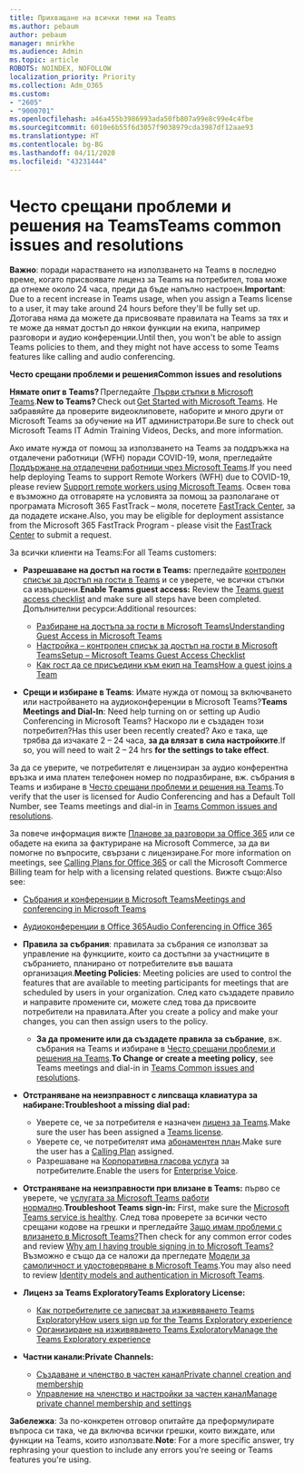 ```yaml
---
title: Прихващане на всички теми на Teams
ms.author: pebaum
author: pebaum
manager: mnirkhe
ms.audience: Admin
ms.topic: article
ROBOTS: NOINDEX, NOFOLLOW
localization_priority: Priority
ms.collection: Adm_O365
ms.custom:
- "2605"
- "9000701"
ms.openlocfilehash: a46a455b3986993ada50fb807a99e8c99e4c4fbe
ms.sourcegitcommit: 6010e6b55f6d3057f9038979cda3987df12aae93
ms.translationtype: HT
ms.contentlocale: bg-BG
ms.lasthandoff: 04/11/2020
ms.locfileid: "43231444"
---
```

# <a name="teams-common-issues-and-resolutions"></a><span data-ttu-id="2960e-102">Често срещани проблеми и решения на Teams</span><span class="sxs-lookup"><span data-stu-id="2960e-102">Teams common issues and resolutions</span></span>

<span data-ttu-id="2960e-103">**Важно**: поради нарастването на използването на Teams в последно време, когато присвоявате лиценз за Teams на потребител, това може да отнеме около 24 часа, преди да бъде напълно настроен.</span><span class="sxs-lookup"><span data-stu-id="2960e-103">**Important**: Due to a recent increase in Teams usage, when you assign a Teams license to a user, it may take around 24 hours before they'll be fully set up.</span></span> <span data-ttu-id="2960e-104">Дотогава няма да можете да присвоявате правилата на Teams за тях и те може да нямат достъп до някои функции на екипа, например разговори и аудио конференции.</span><span class="sxs-lookup"><span data-stu-id="2960e-104">Until then, you won't be able to assign Teams policies to them, and they might not have access to some Teams features like calling and audio conferencing.</span></span>

<span data-ttu-id="2960e-105">**Често срещани проблеми и решения**</span><span class="sxs-lookup"><span data-stu-id="2960e-105">**Common issues and resolutions**</span></span>

<span data-ttu-id="2960e-106">**Нямате опит в Teams?** Прегледайте [ Първи стъпки в Microsoft Teams](https://docs.microsoft.com/microsoftteams/get-started-with-teams-quick-start).</span><span class="sxs-lookup"><span data-stu-id="2960e-106">**New to Teams?** Check out [Get Started with Microsoft Teams](https://docs.microsoft.com/microsoftteams/get-started-with-teams-quick-start).</span></span> <span data-ttu-id="2960e-107">Не забравяйте да проверите видеоклиповете, наборите и много други от Microsoft Teams за обучение на ИТ администратори.</span><span class="sxs-lookup"><span data-stu-id="2960e-107">Be sure to check out Microsoft Teams IT Admin Training Videos, Decks, and more information.</span></span>

<span data-ttu-id="2960e-108">Ако имате нужда от помощ за използването на Teams за поддръжка на отдалечени работници (WFH) поради COVID-19, моля, прегледайте [Поддържане на отдалечени работници чрез Microsoft Teams](https://docs.microsoft.com/microsoftteams/support-remote-work-with-teams).</span><span class="sxs-lookup"><span data-stu-id="2960e-108">If you need help deploying Teams to support Remote Workers (WFH) due to COVID-19, please review  [Support remote workers using Microsoft Teams](https://docs.microsoft.com/microsoftteams/support-remote-work-with-teams).</span></span> <span data-ttu-id="2960e-109">Освен това е възможно да отговаряте на условията за помощ за разполагане от програмата Microsoft 365 FastTrack – моля, посетете [FastTrack Center](https://www.microsoft.com/fasttrack), за да подадете искане.</span><span class="sxs-lookup"><span data-stu-id="2960e-109">Also, you may be eligible for deployment assistance from the Microsoft 365 FastTrack Program - please visit the [FastTrack Center](https://www.microsoft.com/fasttrack) to submit a request.</span></span>

<span data-ttu-id="2960e-110">За всички клиенти на Teams:</span><span class="sxs-lookup"><span data-stu-id="2960e-110">For all Teams customers:</span></span>

- <span data-ttu-id="2960e-111">**Разрешаване на достъп на гости в Teams:** прегледайте [контролен списък за достъп на гости в Teams](https://docs.microsoft.com/microsoftteams/guest-access-checklist) и се уверете, че всички стъпки са извършени.</span><span class="sxs-lookup"><span data-stu-id="2960e-111">**Enable Teams guest access:** Review the [Teams guest access checklist](https://docs.microsoft.com/microsoftteams/guest-access-checklist) and make sure all steps have been completed.</span></span> <span data-ttu-id="2960e-112">Допълнителни ресурси:</span><span class="sxs-lookup"><span data-stu-id="2960e-112">Additional resources:</span></span>
    - [<span data-ttu-id="2960e-113">Разбиране на достъпа за гости в Microsoft Teams</span><span class="sxs-lookup"><span data-stu-id="2960e-113">Understanding Guest Access in Microsoft Teams</span></span>](https://docs.microsoft.com/microsoftteams/guest-access)
    - [<span data-ttu-id="2960e-114">Настройка – контролен списък за достъп на гости в Microsoft Teams</span><span class="sxs-lookup"><span data-stu-id="2960e-114">Setup – Microsoft Teams Guest Access Checklist</span></span>](https://docs.microsoft.com/microsoftteams/guest-access-checklist)
    - [<span data-ttu-id="2960e-115">Как гост да се присъедини към екип на Teams</span><span class="sxs-lookup"><span data-stu-id="2960e-115">How a guest joins a Team</span></span>](https://docs.microsoft.com/microsoftteams/guest-joins)

- <span data-ttu-id="2960e-116">**Срещи и избиране в Teams**: Имате нужда от помощ за включването или настройването на аудиоконференции в Microsoft Teams?</span><span class="sxs-lookup"><span data-stu-id="2960e-116">**Teams Meetings and Dial-In**: Need help turning on or setting up Audio Conferencing in Microsoft Teams?</span></span> <span data-ttu-id="2960e-117">Наскоро ли е създаден този потребител?</span><span class="sxs-lookup"><span data-stu-id="2960e-117">Has this user been recently created?</span></span> <span data-ttu-id="2960e-118">Ако е така, ще трябва да изчакате 2 – 24 часа, **за да влязат в сила настройките**.</span><span class="sxs-lookup"><span data-stu-id="2960e-118">If so, you will need to wait 2 – 24 hrs **for the settings to take effect**.</span></span> 

<span data-ttu-id="2960e-119">За да се уверите, че потребителят е лицензиран за аудио конферентна връзка и има платен телефонен номер по подразбиране, вж. събрания в Teams и избиране в [Често срещани проблеми и решения на Teams](https://docs.microsoft.com/microsoftteams/known-issues).</span><span class="sxs-lookup"><span data-stu-id="2960e-119">To verify that the user is licensed for Audio Conferencing and has a Default Toll Number, see Teams meetings and dial-in in [Teams Common issues and resolutions](https://docs.microsoft.com/microsoftteams/known-issues).</span></span>

<span data-ttu-id="2960e-120">За повече информация вижте [Планове за разговори за Office 365](https://docs.microsoft.com/microsoftteams/calling-plans-for-office-365) или се обадете на екипа за фактуриране на Microsoft Commerce, за да ви помогне по въпросите, свързани с лицензиране.</span><span class="sxs-lookup"><span data-stu-id="2960e-120">For more information on meetings, see [Calling Plans for Office 365](https://docs.microsoft.com/microsoftteams/calling-plans-for-office-365) or call the Microsoft Commerce Billing team for help with a licensing related questions.</span></span> <span data-ttu-id="2960e-121">Вижте също:</span><span class="sxs-lookup"><span data-stu-id="2960e-121">Also see:</span></span>

 - [<span data-ttu-id="2960e-122">Събрания и конференции в Microsoft Teams</span><span class="sxs-lookup"><span data-stu-id="2960e-122">Meetings and conferencing in Microsoft Teams</span></span>](https://docs.microsoft.com/microsoftteams/deploy-meetings-microsoft-teams-landing-page)
 - [<span data-ttu-id="2960e-123">Аудиоконференции в Office 365</span><span class="sxs-lookup"><span data-stu-id="2960e-123">Audio Conferencing in Office 365</span></span>](https://docs.microsoft.com/microsoftteams/audio-conferencing-in-office-365)

- <span data-ttu-id="2960e-124">**Правила за събрания**: правилата за събрания се използват за управление на функциите, които са достъпни за участниците в събранието, планирано от потребителите във вашата организация.</span><span class="sxs-lookup"><span data-stu-id="2960e-124">**Meeting Policies**: Meeting policies are used to control the features that are available to meeting participants for meetings that are scheduled by users in your organization.</span></span> <span data-ttu-id="2960e-125">След като създадете правило и направите промените си, можете след това да присвоите потребители на правилата.</span><span class="sxs-lookup"><span data-stu-id="2960e-125">After you create a policy and make your changes, you can then assign users to the policy.</span></span> 
    - <span data-ttu-id="2960e-126">**За да промените или да създадете правила за събрание**, вж. събрания на Teams и избиране в [Често срещани проблеми и решения на Teams](https://docs.microsoft.com/microsoftteams/known-issues).</span><span class="sxs-lookup"><span data-stu-id="2960e-126">**To Change or create a meeting policy**, see Teams meetings and dial-in in [Teams Common issues and resolutions](https://docs.microsoft.com/microsoftteams/known-issues).</span></span> 
  
- <span data-ttu-id="2960e-127">**Отстраняване на неизправност с липсваща клавиатура за набиране:**</span><span class="sxs-lookup"><span data-stu-id="2960e-127">**Troubleshoot a missing dial pad:**</span></span>  

    - <span data-ttu-id="2960e-128">Уверете се, че за потребителя е назначен [лиценз за Teams](https://docs.microsoft.com/MicrosoftTeams/assign-teams-licenses).</span><span class="sxs-lookup"><span data-stu-id="2960e-128">Make sure the user has been assigned a [Teams license](https://docs.microsoft.com/MicrosoftTeams/assign-teams-licenses).</span></span>
    - <span data-ttu-id="2960e-129">Уверете се, че потребителят има [абонаментен план](https://docs.microsoft.com/MicrosoftTeams/calling-plan-landing-page).</span><span class="sxs-lookup"><span data-stu-id="2960e-129">Make sure the user has a [Calling Plan](https://docs.microsoft.com/MicrosoftTeams/calling-plan-landing-page) assigned.</span></span>
    - <span data-ttu-id="2960e-130">Разрешаване на [Корпоративна гласова услуга](https://docs.microsoft.com/skypeforbusiness/skype-for-business-hybrid-solutions/plan-your-phone-system-cloud-pbx-solution/enable-users-for-enterprise-voice-online-and-phone-system-voicemail#to-enable-your-users-for-phone-system-in-office-365-voice-and-voicemail) за потребителите.</span><span class="sxs-lookup"><span data-stu-id="2960e-130">Enable the users for [Enterprise Voice](https://docs.microsoft.com/skypeforbusiness/skype-for-business-hybrid-solutions/plan-your-phone-system-cloud-pbx-solution/enable-users-for-enterprise-voice-online-and-phone-system-voicemail#to-enable-your-users-for-phone-system-in-office-365-voice-and-voicemail).</span></span>

- <span data-ttu-id="2960e-131">**Отстраняване на неизправности при влизане в Teams:** първо се уверете, че [услугата за Microsoft Teams работи нормално](https://admin.microsoft.com/Adminportal/Home?source=applauncher#/servicehealth).</span><span class="sxs-lookup"><span data-stu-id="2960e-131">**Troubleshoot Teams sign-in:** First, make sure the [Microsoft Teams service is healthy](https://admin.microsoft.com/Adminportal/Home?source=applauncher#/servicehealth).</span></span> <span data-ttu-id="2960e-132">След това проверете за всички често срещани кодове на грешки и прегледайте [Защо имам проблеми с влизането в Microsoft Teams?](https://support.office.com/article/a02f683b-61a3-4008-9447-ee60c5593b0f)</span><span class="sxs-lookup"><span data-stu-id="2960e-132">Then check for any common error codes and review [Why am I having trouble signing in to Microsoft Teams?](https://support.office.com/article/a02f683b-61a3-4008-9447-ee60c5593b0f)</span></span>  <span data-ttu-id="2960e-133">Възможно е също да се наложи да прегледате [Модели за самоличност и удостоверяване в Microsoft Teams](https://docs.microsoft.com/MicrosoftTeams/identify-models-authentication).</span><span class="sxs-lookup"><span data-stu-id="2960e-133">You may also need to review [Identity models and authentication in Microsoft Teams](https://docs.microsoft.com/MicrosoftTeams/identify-models-authentication).</span></span>

- <span data-ttu-id="2960e-134">**Лиценз за Teams Exploratory**</span><span class="sxs-lookup"><span data-stu-id="2960e-134">**Teams Exploratory License:**</span></span>  
    - [<span data-ttu-id="2960e-135">Как потребителите се записват за изживяването Teams Exploratory</span><span class="sxs-lookup"><span data-stu-id="2960e-135">How users sign up for the Teams Exploratory experience</span></span>](https://docs.microsoft.com/microsoftteams/teams-exploratory#how-users-sign-up-for-the-teams-exploratory-experience) 
    - [<span data-ttu-id="2960e-136">Организиране на изживяването Teams Exploratory</span><span class="sxs-lookup"><span data-stu-id="2960e-136">Manage the Teams Exploratory experience</span></span>](https://docs.microsoft.com/microsoftteams/teams-exploratory#manage-the-teams-exploratory-experience) 

- <span data-ttu-id="2960e-137">**Частни канали:**</span><span class="sxs-lookup"><span data-stu-id="2960e-137">**Private Channels:**</span></span>
    - [<span data-ttu-id="2960e-138">Създаване и членство в частен канал</span><span class="sxs-lookup"><span data-stu-id="2960e-138">Private channel creation and membership</span></span>](https://docs.microsoft.com/microsoftteams/private-channels#private-channel-creation-and-membership) 
    - [<span data-ttu-id="2960e-139">Управление на членство и настройки за частен канал</span><span class="sxs-lookup"><span data-stu-id="2960e-139">Manage private channel membership and settings</span></span>](https://docs.microsoft.com/microsoftteams/private-channels#manage-private-channel-membership-and-settings) 

<span data-ttu-id="2960e-140">**Забележка**: За по-конкретен отговор опитайте да преформулирате въпроса си така, че да включва всички грешки, които виждате, или функции на Teams, които използвате.</span><span class="sxs-lookup"><span data-stu-id="2960e-140">**Note**: For a more specific answer, try rephrasing your question to include any errors you're seeing or Teams features you're using.</span></span>
